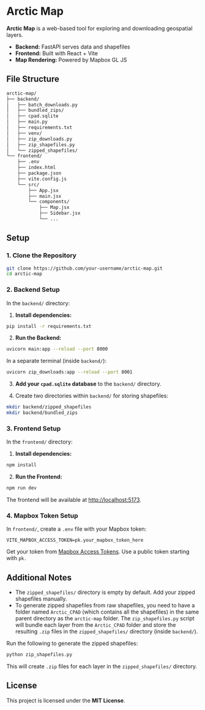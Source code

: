 
# Arctic Map

**Arctic Map** is a web-based tool for exploring and downloading geospatial layers.  
- **Backend:** FastAPI serves data and shapefiles  
- **Frontend:** Built with React + Vite  
- **Map Rendering:** Powered by Mapbox GL JS  

## File Structure

```bash
arctic-map/
├── backend/
│   ├── batch_downloads.py
│   ├── bundled_zips/
│   ├── cpad.sqlite
│   ├── main.py
│   ├── requirements.txt
│   ├── venv/
│   ├── zip_downloads.py
│   ├── zip_shapefiles.py
│   └── zipped_shapefiles/
└── frontend/
    ├── .env
    ├── index.html
    ├── package.json
    ├── vite.config.js
    └── src/
        ├── App.jsx
        ├── main.jsx
        └── components/
            ├── Map.jsx
            ├── Sidebar.jsx
            └── ...
```

## Setup

### 1. Clone the Repository

```bash
git clone https://github.com/your-username/arctic-map.git
cd arctic-map
```

### 2. Backend Setup

In the `backend/` directory:

1. **Install dependencies:**

```bash
pip install -r requirements.txt
```

2. **Run the Backend:**

```bash
uvicorn main:app --reload --port 8000
```

In a separate terminal (inside `backend/`):

```bash
uvicorn zip_downloads:app --reload --port 8001
```

3. **Add your `cpad.sqlite` database** to the `backend/` directory.

4. Create two directories within `backend/` for storing shapefiles:

```bash
mkdir backend/zipped_shapefiles
mkdir backend/bundled_zips
```

### 3. Frontend Setup

In the `frontend/` directory:

1. **Install dependencies:**

```bash
npm install
```

2. **Run the Frontend:**

```bash
npm run dev
```

The frontend will be available at [http://localhost:5173](http://localhost:5173).

### 4. Mapbox Token Setup

In `frontend/`, create a `.env` file with your Mapbox token:

```
VITE_MAPBOX_ACCESS_TOKEN=pk.your_mapbox_token_here
```

Get your token from [Mapbox Access Tokens](https://account.mapbox.com/access-tokens). Use a public token starting with `pk.`

## Additional Notes

- The `zipped_shapefiles/` directory is empty by default. Add your zipped shapefiles manually.
- To generate zipped shapefiles from raw shapefiles, you need to have a folder named `Arctic_CPAD` (which contains all the shapefiles) in the same parent directory as the `arctic-map` folder. The `zip_shapefiles.py` script will bundle each layer from the `Arctic_CPAD` folder and store the resulting `.zip` files in the `zipped_shapefiles/` directory (inside `backend/`).

Run the following to generate the zipped shapefiles:

```bash
python zip_shapefiles.py
```

This will create `.zip` files for each layer in the `zipped_shapefiles/` directory.


## License

This project is licensed under the **MIT License**.
